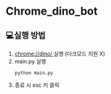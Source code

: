 # Chrome_dino_bot
## 💻실행 방법
1. [chrome://dino/ ](url)실행 (다크모드 지원 X)
2. main.py 실행
    ```
   python main.py
   ```
3. 종료 시 esc 키 클릭
